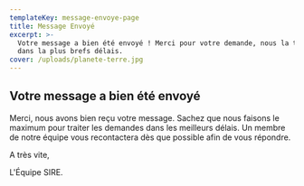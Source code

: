 ```yaml
---
templateKey: message-envoye-page
title: Message Envoyé
excerpt: >-
  Votre message a bien été envoyé ! Merci pour votre demande, nous la traiterons
  dans la plus brefs délais.
cover: /uploads/planete-terre.jpg
---
```

## Votre message a bien été envoyé

Merci, nous avons bien reçu votre message. Sachez que nous faisons le maximum pour traiter les demandes dans les meilleurs délais. Un membre de notre équipe vous recontactera dès que possible afin de vous répondre.

A très vite,

L'Équipe SIRE.
